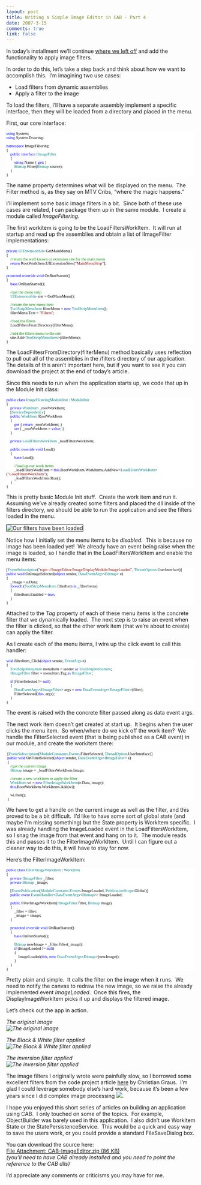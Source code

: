 ```yaml
--- 
layout: post
title: Writing a Simple Image Editor in CAB - Part 4
date: 2007-3-15
comments: true
link: false
---
```

<p>In today&rsquo;s installment we&rsquo;ll continue <a title="Part 3" href="http://www.flux88.com/2007/03/13/Writing+A+Simple+Image+Editor+In+CAB++Part+3.aspx">where we left off</a> and add the functionality to apply image filters.</p><p>In order to do this, let&rsquo;s take a step back and think about how we want to accomplish this.&nbsp; I&rsquo;m imagining two use cases:</p><ul><li>Load filters from dynamic assemblies</li><li>Apply a filter to the image</li></ul><p>To load the filters, I&rsquo;ll have a separate assembly implement a specific interface, then they will be loaded from a directory and placed in the menu.</p><p>First, our core interface:</p><div style="FONT-SIZE: 8pt; BACKGROUND: white; COLOR: black; FONT-FAMILY: Consolas"><p style="MARGIN: 0px"><span style="COLOR: blue">using</span> System;</p><p style="MARGIN: 0px"><span style="COLOR: blue">using</span> System.Drawing;</p><p style="MARGIN: 0px">&nbsp;</p><p style="MARGIN: 0px"><span style="COLOR: blue">namespace</span> ImageFiltering</p><p style="MARGIN: 0px">{</p><p style="MARGIN: 0px">&nbsp; &nbsp; <span style="COLOR: blue">public</span> <span style="COLOR: blue">interface</span> <span style="COLOR: teal">IImageFilter</span></p><p style="MARGIN: 0px">&nbsp; &nbsp; {</p><p style="MARGIN: 0px">&nbsp; &nbsp; &nbsp; &nbsp; <span style="COLOR: blue">string</span> Name { <span style="COLOR: blue">get</span>; }</p><p style="MARGIN: 0px">&nbsp; &nbsp; &nbsp; &nbsp; <span style="COLOR: teal">Bitmap</span> Filter(<span style="COLOR: teal">Bitmap</span> source);</p><p style="MARGIN: 0px">&nbsp; &nbsp; }</p><p style="MARGIN: 0px">}</p></div><!--EndFragment--><p>The name property determines what will be displayed on the menu.&nbsp; The Filter method is, as they say on MTV Cribs, &ldquo;where the magic happens.&rdquo;</p><p>I&rsquo;ll implement some basic image filters in a bit.&nbsp; Since both of these use cases are related, I can package them up in the same module.&nbsp; I create a module called <em>ImageFiltering.</em></p><p>The first workitem is going to be the LoadFiltersWorkItem.&nbsp; It will run at startup and read up the assemblies and obtain a list of IImageFilter implementations:</p><div style="FONT-SIZE: 8pt; BACKGROUND: white; COLOR: black; FONT-FAMILY: Consolas"><p style="MARGIN: 0px"><span style="COLOR: blue">private</span> <span style="COLOR: teal">UIExtensionSite</span> GetMainMenu()</p><p style="MARGIN: 0px">{</p><p style="MARGIN: 0px">&nbsp; &nbsp; <span style="COLOR: green">//return the well known ui extension site for the main menu</span></p><p style="MARGIN: 0px">&nbsp; &nbsp; <span style="COLOR: blue">return</span> RootWorkItem.UIExtensionSites[<span style="COLOR: maroon">"MainMenuStrip"</span>];</p><p style="MARGIN: 0px">}</p><p style="MARGIN: 0px">&nbsp;</p><p style="MARGIN: 0px"><span style="COLOR: blue">protected</span> <span style="COLOR: blue">override</span> <span style="COLOR: blue">void</span> OnRunStarted()</p><p style="MARGIN: 0px">{</p><p style="MARGIN: 0px">&nbsp; &nbsp; <span style="COLOR: blue">base</span>.OnRunStarted();</p><p style="MARGIN: 0px">&nbsp;</p><p style="MARGIN: 0px">&nbsp; &nbsp; <span style="COLOR: green">//get the menu strip</span></p><p style="MARGIN: 0px">&nbsp; &nbsp; <span style="COLOR: teal">UIExtensionSite</span> site = GetMainMenu();</p><p style="MARGIN: 0px">&nbsp;</p><p style="MARGIN: 0px">&nbsp; &nbsp; <span style="COLOR: green">//create the new menu item</span></p><p style="MARGIN: 0px">&nbsp; &nbsp; <span style="COLOR: teal">ToolStripMenuItem</span> filterMenu = <span style="COLOR: blue">new</span> <span style="COLOR: teal">ToolStripMenuItem</span>();</p><p style="MARGIN: 0px">&nbsp; &nbsp; filterMenu.Text = <span style="COLOR: maroon">"Filters"</span>;</p><p style="MARGIN: 0px">&nbsp;</p><p style="MARGIN: 0px">&nbsp; &nbsp; <span style="COLOR: green">//load the filters</span></p><p style="MARGIN: 0px">&nbsp; &nbsp; LoadFiltersFromDirectory(filterMenu);</p><p style="MARGIN: 0px">&nbsp;</p><p style="MARGIN: 0px">&nbsp; &nbsp; <span style="COLOR: green">//add the filters menu to the site</span></p><p style="MARGIN: 0px">&nbsp; &nbsp; site.Add&lt;<span style="COLOR: teal">ToolStripMenuItem</span>&gt;(filterMenu);</p><p style="MARGIN: 0px">}</p></div><!--EndFragment--><p>The LoadFiltesrFromDirectory(filterMenu) method basically uses reflection to pull out all of the assemblies in the /filters directory of our application.&nbsp; The details of this aren&rsquo;t important here, but if you want to see it you can download the project at the end of today&rsquo;s article.</p><p>Since this needs to run when the application starts up, we code that up in the Module Init class:</p><div style="FONT-SIZE: 8pt; BACKGROUND: white; COLOR: black; FONT-FAMILY: Consolas"><p style="MARGIN: 0px"><span style="COLOR: blue">public</span> <span style="COLOR: blue">class</span> <span style="COLOR: teal">ImageFilteringModuleInit</span> : <span style="COLOR: teal">ModuleInit</span></p><p style="MARGIN: 0px">{</p><p style="MARGIN: 0px">&nbsp; &nbsp; <span style="COLOR: blue">private</span> <span style="COLOR: teal">WorkItem</span> _rootWorkItem;</p><p style="MARGIN: 0px">&nbsp; &nbsp; [<span style="COLOR: teal">ServiceDependency</span>]</p><p style="MARGIN: 0px">&nbsp; &nbsp; <span style="COLOR: blue">public</span> <span style="COLOR: teal">WorkItem</span> RootWorkItem</p><p style="MARGIN: 0px">&nbsp; &nbsp; {</p><p style="MARGIN: 0px">&nbsp; &nbsp; &nbsp; &nbsp; <span style="COLOR: blue">get</span> { <span style="COLOR: blue">return</span> _rootWorkItem; }</p><p style="MARGIN: 0px">&nbsp; &nbsp; &nbsp; &nbsp; <span style="COLOR: blue">set</span> { _rootWorkItem = <span style="COLOR: blue">value</span>; }</p><p style="MARGIN: 0px">&nbsp; &nbsp; }</p><p style="MARGIN: 0px">&nbsp;</p><p style="MARGIN: 0px">&nbsp; &nbsp; <span style="COLOR: blue">private</span> <span style="COLOR: teal">LoadFiltersWorkItem</span> _loadFiltersWorkItem;</p><p style="MARGIN: 0px">&nbsp;</p><p style="MARGIN: 0px">&nbsp; &nbsp; <span style="COLOR: blue">public</span> <span style="COLOR: blue">override</span> <span style="COLOR: blue">void</span> Load()</p><p style="MARGIN: 0px">&nbsp; &nbsp; {</p><p style="MARGIN: 0px">&nbsp; &nbsp; &nbsp; &nbsp; <span style="COLOR: blue">base</span>.Load();</p><p style="MARGIN: 0px">&nbsp;</p><p style="MARGIN: 0px">&nbsp; &nbsp; &nbsp; &nbsp; <span style="COLOR: green">//load up our work items</span></p><p style="MARGIN: 0px">&nbsp; &nbsp; &nbsp; &nbsp; _loadFiltersWorkItem = <span style="COLOR: blue">this</span>.RootWorkItem.WorkItems.AddNew&lt;<span style="COLOR: teal">LoadFiltersWorkItem</span>&gt;(<span style="COLOR: maroon">"LoadFiltersWorkItem"</span>);</p><p style="MARGIN: 0px">&nbsp; &nbsp; &nbsp; &nbsp; _loadFiltersWorkItem.Run();</p><p style="MARGIN: 0px">&nbsp; &nbsp; }&nbsp;</p><p style="MARGIN: 0px">}</p></div><!--EndFragment--><p>This is pretty basic Module Init stuff.&nbsp; Create the work item and run it.&nbsp; Assuming we&rsquo;ve already created some filters and placed the dll inside of the filters directory, we should be able to run the application and see the filters loaded in the menu.</p><p><img src="/images/CropperCapture%5B51%5D_.jpg" alt="Our filters have been loaded"  border="1"  /></p><p>Notice how I initially set the menu items to be <em>disabled</em>.&nbsp; This is because no image has been loaded yet!&nbsp; We already have an event being raise when the image is loaded, so I handle that in the LoadFiltersWorkItem and enable the menu items:</p><div style="FONT-SIZE: 8pt; BACKGROUND: white; COLOR: black; FONT-FAMILY: Consolas"><p style="MARGIN: 0px">[<span style="COLOR: teal">EventSubscription</span>(<span style="COLOR: maroon">"topic://ImageEditor/ImageDisplayModule/ImageLoaded"</span>, <span style="COLOR: teal">ThreadOption</span>.UserInterface)]</p><p style="MARGIN: 0px"><span style="COLOR: blue">public</span> <span style="COLOR: blue">void</span> OnImageSelected(<span style="COLOR: blue">object</span> sender, <span style="COLOR: teal">DataEventArgs</span>&lt;<span style="COLOR: teal">Bitmap</span>&gt; e)</p><p style="MARGIN: 0px">{</p><p style="MARGIN: 0px">&nbsp; &nbsp; _image = e.Data;</p
><p style="MARGIN: 0px">&nbsp; &nbsp; <span style="COLOR: blue">foreach</span> (<span style="COLOR: teal">ToolStripMenuItem</span> filterItem <span style="COLOR: blue">in</span> _filterItems)</p><p style="MARGIN: 0px">&nbsp; &nbsp; {</p><p style="MARGIN: 0px">&nbsp; &nbsp; &nbsp; &nbsp; filterItem.Enabled = <span style="COLOR: blue">true</span>;&nbsp; &nbsp; &nbsp; &nbsp; &nbsp; &nbsp; &nbsp; &nbsp; </p><p style="MARGIN: 0px">&nbsp; &nbsp; }</p><p style="MARGIN: 0px">}</p></div><p>Attached to the <em>Tag</em> property of each of these menu items is the concrete filter that we dynamically loaded.&nbsp; The next step is to raise an event when the filter is clicked, so that the other work item (that we&rsquo;re about to create) can apply the filter.</p><p>As I create each of the menu items, I wire up the click event to call this handler:</p><div style="FONT-SIZE: 8pt; BACKGROUND: white; COLOR: black; FONT-FAMILY: Consolas"><p style="MARGIN: 0px"><span style="COLOR: blue">void</span> filterItem_Click(<span style="COLOR: blue">object</span> sender, <span style="COLOR: teal">EventArgs</span> e)</p><p style="MARGIN: 0px">{</p><p style="MARGIN: 0px">&nbsp; &nbsp; <span style="COLOR: teal">ToolStripMenuItem</span> menuItem = sender <span style="COLOR: blue">as</span> <span style="COLOR: teal">ToolStripMenuItem</span>;</p><p style="MARGIN: 0px">&nbsp; &nbsp; <span style="COLOR: teal">IImageFilter</span> filter = menuItem.Tag <span style="COLOR: blue">as</span> <span style="COLOR: teal">IImageFilter</span>;</p><p style="MARGIN: 0px">&nbsp;</p><p style="MARGIN: 0px">&nbsp; &nbsp; <span style="COLOR: blue">if</span> (FilterSelected != <span style="COLOR: blue">null</span>)</p><p style="MARGIN: 0px">&nbsp; &nbsp; {</p><p style="MARGIN: 0px">&nbsp; &nbsp; &nbsp; &nbsp; <span style="COLOR: teal">DataEventArgs</span>&lt;<span style="COLOR: teal">IImageFilter</span>&gt; args = <span style="COLOR: blue">new</span> <span style="COLOR: teal">DataEventArgs</span>&lt;<span style="COLOR: teal">IImageFilter</span>&gt;(filter);</p><p style="MARGIN: 0px">&nbsp; &nbsp; &nbsp; &nbsp; FilterSelected(<span style="COLOR: blue">this</span>, args);</p><p style="MARGIN: 0px">&nbsp; &nbsp; }</p><p style="MARGIN: 0px">}</p></div><!--EndFragment--><p>The event is raised with the concrete filter passed along as data event args.</p><p>The next work item doesn&rsquo;t get created at start up.&nbsp; It begins when the user clicks the menu item.&nbsp; So when/where do we kick off the work item?&nbsp; We handle the FilterSelected event (that is being published as a CAB event) in our module, and create the workitem there:</p><div style="FONT-SIZE: 8pt; BACKGROUND: white; COLOR: black; FONT-FAMILY: Consolas"><p style="MARGIN: 0px">&nbsp;[<span style="COLOR: teal">EventSubscription</span>(<span style="COLOR: teal">ModuleConstants</span>.<span style="COLOR: teal">Events</span>.FilterSelected, <span style="COLOR: teal">ThreadOption</span>.UserInterface)]</p><p style="MARGIN: 0px">&nbsp;<span style="COLOR: blue">public</span> <span style="COLOR: blue">void</span> OnFilterSelected(<span style="COLOR: blue">object</span> sender, <span style="COLOR: teal">DataEventArgs</span>&lt;<span style="COLOR: teal">IImageFilter</span>&gt; e)</p><p style="MARGIN: 0px">&nbsp;{</p><p style="MARGIN: 0px">&nbsp; &nbsp; <span style="COLOR: green">//get the current image</span></p><p style="MARGIN: 0px">&nbsp; &nbsp; <span style="COLOR: teal">Bitmap</span> image = _loadFiltersWorkItem.Image; </p><p style="MARGIN: 0px">&nbsp;</p><p style="MARGIN: 0px">&nbsp; &nbsp; <span style="COLOR: green">//create a new workitem to apply the filter&nbsp; &nbsp; &nbsp; &nbsp; &nbsp; &nbsp; </span></p><p style="MARGIN: 0px">&nbsp; &nbsp; <span style="COLOR: teal">WorkItem</span> wi = <span style="COLOR: blue">new</span> <span style="COLOR: teal">FilterImageWorkItem</span>(e.Data, image);</p><p style="MARGIN: 0px">&nbsp; &nbsp; <span style="COLOR: blue">this</span>.RootWorkItem.WorkItems.Add(wi);</p><p style="MARGIN: 0px">&nbsp;</p><p style="MARGIN: 0px">&nbsp; &nbsp; wi.Run();</p><p style="MARGIN: 0px">&nbsp;}</p></div><!--EndFragment--><p>We have to get a handle on the current image as well as the filter, and this proved to be a bit difficult.&nbsp; I&rsquo;d like to have some sort of global state (and maybe I&rsquo;m missing something) but the State property is WorkItem specific.&nbsp; I was already handling the ImageLoaded event in the LoadFiltersWorkItem, so I snag the image from that event and hang on to it.&nbsp; The module reads this and passes it to the FilterImageWorkItem.&nbsp; Until I can figure out a cleaner way to do this, it will have to stay for now.</p><p>Here&rsquo;s the FilterImageWorkItem:</p><div style="FONT-SIZE: 8pt; BACKGROUND: white; COLOR: black; FONT-FAMILY: Consolas"><p style="MARGIN: 0px"><span style="COLOR: blue">public</span> <span style="COLOR: blue">class</span> <span style="COLOR: teal">FilterImageWorkItem</span> : <span style="COLOR: teal">WorkItem</span></p><p style="MARGIN: 0px">{</p><p style="MARGIN: 0px">&nbsp; &nbsp; <span style="COLOR: blue">private</span> <span style="COLOR: teal">IImageFilter</span> _filter;</p><p style="MARGIN: 0px">&nbsp; &nbsp; <span style="COLOR: blue">private</span> <span style="COLOR: teal">Bitmap</span> _image;</p><p style="MARGIN: 0px">&nbsp;</p><p style="MARGIN: 0px">&nbsp; &nbsp; [<span style="COLOR: teal">EventPublication</span>(<span style="COLOR: teal">ModuleConstants</span>.<span style="COLOR: teal">Events</span>.ImageLoaded, <span style="COLOR: teal">PublicationScope</span>.Global)]</p><p style="MARGIN: 0px">&nbsp; &nbsp; <span style="COLOR: blue">public</span> <span style="COLOR: blue">event</span> <span style="COLOR: teal">EventHandler</span>&lt;<span style="COLOR: teal">DataEventArgs</span>&lt;<span style="COLOR: teal">Bitmap</span>&gt;&gt; ImageLoaded;</p><p style="MARGIN: 0px">&nbsp;</p><p style="MARGIN: 0px">&nbsp; &nbsp; <span style="COLOR: blue">public</span> FilterImageWorkItem(<span style="COLOR: teal">IImageFilter</span> filter, <span style="COLOR: teal">Bitmap</span> image)</p><p style="MARGIN: 0px">&nbsp; &nbsp; {</p><p style="MARGIN: 0px">&nbsp; &nbsp; &nbsp; &nbsp; _filter = filter;</p><p style="MARGIN: 0px">&nbsp; &nbsp; &nbsp; &nbsp; _image = image;</p><p style="MARGIN: 0px">&nbsp; &nbsp; }&nbsp; &nbsp; </p><p style="MARGIN: 0px">&nbsp;</p><p style="MARGIN: 0px">&nbsp; &nbsp; <span style="COLOR: blue">protected</span> <span style="COLOR: blue">override</span> <span style="COLOR: blue">void</span> OnRunStarted()</p><p style="MARGIN: 0px">&nbsp; &nbsp; {</p><p style="MARGIN: 0px">&nbsp; &nbsp; &nbsp; &nbsp; <span style="COLOR: blue">base</span>.OnRunStarted();</p><p style="MARGIN: 0px">&nbsp;</p><p style="MARGIN: 0px">&nbsp; &nbsp; &nbsp; &nbsp; <span style="COLOR: teal">Bitmap</span> newImage = _filter.Filter(_image);</p><p style="MARGIN: 0px">&nbsp; &nbsp; &nbsp; &nbsp; <span style="COLOR: blue">if</span> (ImageLoaded != <span style="COLOR: blue">null</span>)</p><p style="MARGIN: 0px">&nbsp; &nbsp; &nbsp; &nbsp; {</p><p style="MARGIN: 0px">&nbsp; &nbsp; &nbsp; &nbsp; &nbsp; &nbsp; ImageLoaded(<span style="COLOR: blue">this</span>, <span style="COLOR: blue">new</span> <span style="COLOR: teal">DataEventArgs</span>&lt;<span style="COLOR: teal">Bitmap</span>&gt;(newImage));</p><p style="MARGIN: 0px">&nbsp; &nbsp; &nbsp; &nbsp; }</p><p style="MARGIN: 0px">&nbsp; &nbsp; }</p><p style="MARGIN: 0px">}</p></div><!--EndFragment--><p>Pretty plain and simple.&nbsp; It calls the filter on the image when it runs.&nbsp; We need to notify the canvas to redraw the new image, so we raise the already implemented event <em>ImageLoaded</em>.&nbsp; Once this fires, the DisplayImageWorkItem picks it up and displays the filtered image.</p><p>Let&rsquo;s check out the app in action.</p><p><em>The original image<br /><img src="/images/CropperCapture%5B52%5D_small_.jpg" alt="The original image"  border="0"  /></em></p><p><em>The Black &amp; White filter applied<br /><img src="/images/CropperCapture%5B53%5D_small_.jpg" alt="The Black &amp; White filter applied"  border="0"  /></em></p><p><em>The inversion filter applied<br /><img
alt="The inversion filter applied" src="http://www.flux88.com/uploads/CropperCapture[54]_small.jpg" border="0" /></em></p><p>The image filters I originally wrote were painfully slow, so I borrowed some excellent filters from the code project article <a title="codeproject image processing" href="http://www.codeproject.com/cs/media/displacementfilters.asp" target="_blank">here</a>&nbsp;by Christian Graus.&nbsp; I&rsquo;m glad I could leverage somebody else&rsquo;s hard work, because it&rsquo;s been a few years since I did complex image processing <img src="/images/smile1___________________________.gif"   />.</p><p>I hope you enjoyed this short series of articles on building an application using CAB.&nbsp; I only touched on some of the topics.&nbsp; For example, ObjectBuilder was barely used in this application.&nbsp; I also didn&rsquo;t use WorkItem State or the StatePersistenceService.&nbsp; This would be a quick and easy way to save the users work, or you could provide a standard FileSaveDialog box.</p><p>You can download the source here:<br /><a href="http://www.flux88.com/uploads/CAB_2DImageEditor.zip" target="_blank">File Attachment: CAB-ImageEditor.zip (86 KB)</a><br /><em>(you&rsquo;ll need to have CAB already installed and you need to point the reference to the CAB dlls)</em></p><p>I&rsquo;d appreciate any comments or criticisms you may have for me.</p>
